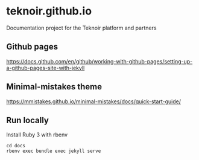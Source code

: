 # teknoir.github.io
Documentation project for the Teknoir platform and partners

## Github pages
https://docs.github.com/en/github/working-with-github-pages/setting-up-a-github-pages-site-with-jekyll

## Minimal-mistakes theme
https://mmistakes.github.io/minimal-mistakes/docs/quick-start-guide/

## Run locally
Install Ruby 3 with rbenv

```shell
cd docs
rbenv exec bundle exec jekyll serve
```
